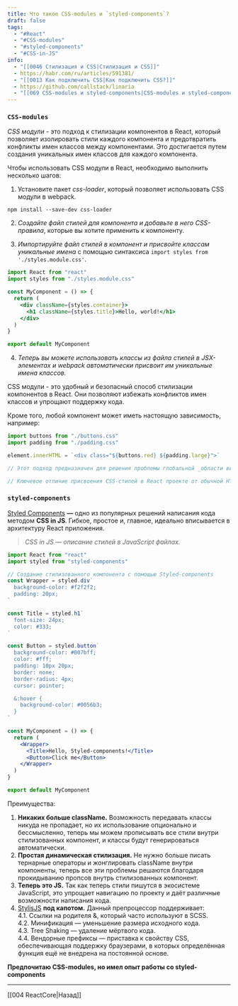 ```yaml
---
title: Что такое CSS-modules и `styled-components`?
draft: false
tags:
  - "#React"
  - "#CSS-modules"
  - "#styled-components"
  - "#CSS-in-JS"
info:
  - "[[0046 Стилизация и CSS|Стилизация и CSS]]"
  - https://habr.com/ru/articles/591381/
  - "[[0013 Как подключить CSS|Как подключить CSS?]]"
  - https://github.com/callstack/linaria
  - "[[069 CSS-modules и styled-components|CSS-modules и styled-components]]"
---
```

### **`CSS-modules`**

_CSS модули_ - это подход к стилизации компонентов в React, который позволяет изолировать стили каждого компонента и предотвратить конфликты имен классов между компонентами. Это достигается путем создания уникальных имен классов для каждого компонента.

Чтобы использовать CSS модули в React, необходимо выполнить несколько шагов:

1.  Установите пакет _css-loader_, который позволяет использовать CSS модули в webpack.

```
npm install --save-dev css-loader
```

2.  _Создайте файл стилей для компонента и добавьте в него CSS-правила_, которые вы хотите применить к компоненту.

3.  _Импортируйте файл стилей в компонент и присвойте классам уникальные имена_ с помощью синтаксиса `import styles from './styles.module.css'`.

```jsx
import React from "react"
import styles from "./styles.module.css"

const MyComponent = () => {
  return (
    <div className={styles.container}>
      <h1 className={styles.title}>Hello, world!</h1>
    </div>
  )
}

export default MyComponent
```

4.  _Теперь вы можете использовать классы из файла стилей в JSX-элементах и webpack автоматически присвоит им уникальные имена классов._

CSS модули - это удобный и безопасный способ стилизации компонентов в React. Они позволяют избежать конфликтов имен классов и упрощают поддержку кода.

Кроме того, любой компонент может иметь настоящую зависимость, например:

```javascript
import buttons from "./buttons.css"
import padding from "./padding.css"

element.innerHTML = `<div class="${buttons.red} ${padding.large}">`

// Этот подход предназначен для решения проблемы глобальной _области видимости_ в CSS.

// Ключевое отличие присвоения CSS-стилей в React проекте от обычной HTML-верстки в том, что вместо class используется className .
```

### **`styled-components`**

[Styled Components](https://styled-components.com/) **—** одно из популярных решений написания кода методом **CSS in JS**. Гибкое, простое и, главное, идеально вписывается в архитектуру React приложения.

> _CSS in JS — описание стилей в JavaScript файлах._

```jsx
import React from "react"
import styled from "styled-components"

// Создание стилизованного компонента с помощью Styled-components
const Wrapper = styled.div`
  background-color: #f2f2f2;
  padding: 20px;
`

const Title = styled.h1`
  font-size: 24px;
  color: #333;
`

const Button = styled.button`
  background-color: #007bff;
  color: #fff;
  padding: 10px 20px;
  border: none;
  border-radius: 4px;
  cursor: pointer;

  &:hover {
    background-color: #0056b3;
  }
`

const MyComponent = () => {
  return (
    <Wrapper>
      <Title>Hello, Styled-components!</Title>
      <Button>Click me</Button>
    </Wrapper>
  )
}

export default MyComponent
```

Преимущества:

1. **Никаких больше className.** Возможность передавать классы никуда не пропадает, но их использование опционально и бессмысленно, теперь мы можем прописывать все стили внутри стилизованных компонент, и классы будут генерироваться автоматически.
2. **Простая динамическая стилизация.** Не нужно больше писать тернарные операторы и жонглировать className внутри компоненты, теперь все эти проблемы решаются благодаря прокидыванию пропсов внутрь стилизованных компонент.
3. **Теперь это JS.** Так как теперь стили пишутся в экосистеме JavaScript, это упрощает навигацию по проекту и даёт различные возможности написания кода.
4. [StylisJS](https://github.com/thysultan/stylis.js) **под капотом.** Данный препроцессор поддерживает:  
   4.1. Ссылки на родителя &, который часто используют в SCSS.  
   4.2. Минификация — уменьшение размера исходного кода.  
   4.3. Tree Shaking — удаление мёртвого кода.  
   4.4. Вендорные префиксы — приставка к свойству CSS, обеспечивающая поддержку браузерами, в которых определённая функция ещё не внедрена на постоянной основе.

**Предпочитаю CSS-modules, но имел опыт работы со styled-components**

---

[[004 ReactCore|Назад]]